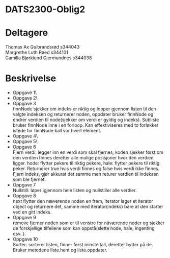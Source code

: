 # DATS2300-Oblig2
# Deltagere
Thomas Ax Gulbrandsrød s344043\
Margrethe Luth Røed s344101\
Camilla Bjørklund Gjermundnes s344038

# Beskrivelse
- Oppgave 1\
- Oppgave 2\
- Oppgave 3\
finnNode sjekker om indeks er riktig og looper gjennom listen til den valgte indeksen og returnerer noden, oppdater bruker finnNode og endrer verdien til node(sjekker om verdi er gyldig og indeks). Subliste bruker finnNode inne i en forloop. Kan effektiviseres med to forløkker istede for finnNode kall vor hvert element.
- Oppgave 4\
- Oppgave 5\
- Oppgave 6\
Fjern verdi: legger inn en verdi som skal fjernes, koden sjekker først om den verdien finnes deretter alle mulige posisjoner hvor den verdien ligger. hode: flytter pekere til riktig pekere, hale: flytter pekere til riktig peker. Returnerer true hvis verdi finnes og false hvis verdi ikke finnes. 
Fjern indeks, gjør akkurat det samme men returer verdien til indeksen som ble fjernet. 
- Oppgave 7\
Nullstill: løper igjennom hele listen og nullstiller alle verdier. 
- Oppgave 8\
  next flytter den næverende noden en frem, iterator lager et iterator object og returnere det, samme med iterator(indeks) bare at den starter ved en gitt indeks.
- Oppgave 9\
  remove fjerner noden som er til venstre for nåværende noder og sjekker de forskjellige tilfellene som kan oppstå(slette hode, hale, ingenting osv..).
- Oppgave 10\
Sorter: sorterer listen, finner først minste tall, deretter bytter på de. Bruker metodene liste.hent og liste.oppdater.
